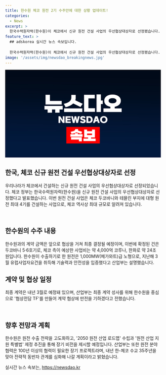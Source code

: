 ```yaml
---
title: 한수원 체코 원전 2기 수주안에 대한 상황 업데이트!
categories:
  - News
excerpt: >
  한국수력원자력(한수원)이 체코에서 신규 원전 건설 사업의 우선협상대상자로 선정됐습니다. 체코 두코바니와 테믈린 부지에 최대 4기의 대형 원전을 건설하는 이 사업은 체코의 역사상 최대 규모로, 예상 사업비는 약 24조 원입니다. 한수원은 환경 최적화된 1,000MW급 노형 원전을 수출하게 될 것으로 예상되며, 최종 계약은 내년 3월로 예정돼 있습니다. 또한, 이번 수주를 통해 원전 수출 전략을 고도화하고 장기적인 계획을 밝히며, 한-체코 수교 35주년을 맞아 전략적 동반자 관계를 강화할 계획입니다.
feature_text: >
  ## adskorea 실시간 뉴스 속보입니다.

  한국수력원자력(한수원)이 체코에서 신규 원전 건설 사업의 우선협상대상자로 선정됐습니다. 체코 두코바니와 테믈린 부지에 최대 4기의 대형 원전을 건설하는 이 사업은 체코의 역사상 최대 규모로, 예상 사업비는 약 24조 원입니다. 한수원은 환경 최적화된 1,000MW급 노형 원전을 수출하게 될 것으로 예상되며, 최종 계약은 내년 3월로 예정돼 있습니다. 또한, 이번 수주를 통해 원전 수출 전략을 고도화하고 장기적인 계획을 밝히며, 한-체코 수교 35주년을 맞아 전략적 동반자 관계를 강화할 계획입니다.
image: '/assets/img/newsdao_breakingnews.jpg'
---
```


<p><img src="/assets/img/newsdao_breakingnews.jpg" alt="adskorea 속보" /></p>

<h2 data-ke-size="size26">한국, 체코 신규 원전 건설 우선협상대상자로 선정</h2>

<p>우리나라가 체코에서 건설하는 신규 원전 건설 사업의 우선협상대상자로 선정되었습니다. 체코 정부는 한국수력원자력(한수원)을 신규 원전 건설 사업의 우선협상대상자로 선정했다고 발표했습니다. 이번 원전 건설 사업은 체코 두코바니와 테믈린 부지에 대형 원전 최대 4기를 건설하는 사업으로, 체코 역사상 최대 규모로 알려져 있습니다. </p>

<p data-ke-size="size16">&nbsp;</p>

<h2 data-ke-size="size24"><b>한수원의 수주 내용</b></h2>

<p>한수원과의 계약 금액은 앞으로 협상을 거쳐 최종 결정될 예정이며, 이번에 확정된 건은 두코바니 5·6호기로, 체코 측이 예상한 사업비는 약 4,000억 코루나, 한화로 약 24조 원입니다. 한수원이 수출하기로 한 원전은 1,000MW(메가와트)급 노형으로, 지난해 3월 유럽사업자요건을 취득해 기술력과 안전성을 입증했다고 산업부는 설명했습니다.</p>

<h2 data-ke-size="size24"><b>계약 및 협상 일정</b></h2>

<p>최종 계약은 내년 3월로 예정돼 있으며, 산업부는 최종 계약 성사를 위해 한수원을 중심으로 '협상전담 TF'를 만들어 계약 협상에 만전을 기하겠다고 전했습니다.</p>

<p data-ke-size="size16">&nbsp;</p>

<h2 data-ke-size="size24"><b>향후 전망과 계획</b></h2>

<p>한수원은 원전 수출 전략을 고도화하고, '2050 원전 산업 로드맵' 수립과 '원전 산업 지원 특별법' 제정 추진을 통해 장기 비전을 제시할 예정입니다. 산업부는 또한 원전 분야 협력은 100년 이상의 협력이 필요한 장기 프로젝트라며, 내년 한-체코 수교 35주년을 맞아 전략적 동반자 관계를 심화해 나갈 계획이라고 밝혔습니다.</p>
실시간 뉴스 속보는, <a href="https://newsdao.kr" rel="dofollow">https://newsdao.kr</a>



